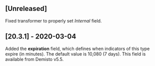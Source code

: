 ## [Unreleased]
Fixed transformer to properly set *Internal* field.

## [20.3.1] - 2020-03-04
Added the **expiration** field, which defines when indicators of this type expire (in minutes). The default value is 10,080 (7 days). This field is available from Demisto v5.5.
